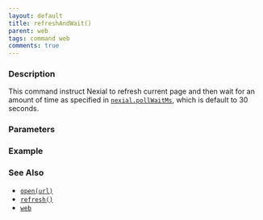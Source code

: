 ```yaml
---
layout: default
title: refreshAndWait()
parent: web
tags: command web
comments: true
---
```


### Description
This command instruct Nexial to refresh current page and then wait for an amount of time as specified in 
[`nexial.pollWaitMs`](../../systemvars/index#nexial.pollWaitMs), which is default to 30 seconds.


### Parameters


### Example


### See Also
- [`open(url)`](open(url))
- [`refresh()`](refresh())
- [`web`](index)